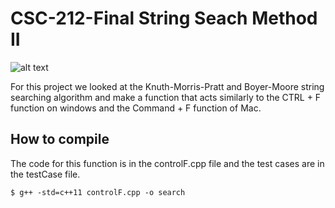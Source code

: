 # CSC-212-Final String Seach Method II
![alt text](https://cdn.osxdaily.com/wp-content/uploads/2022/03/control-f-ipad-1-chrome-610x260.jpg)

For this project we looked at the Knuth-Morris-Pratt and Boyer-Moore string searching algorithm and make a function that acts similarly to the CTRL + F function  on windows and the Command + F function of Mac. 
## How to compile
The code for this function is in the controlF.cpp file and the test cases are in the testCase file. 
```console
$ g++ -std=c++11 controlF.cpp -o search
```



